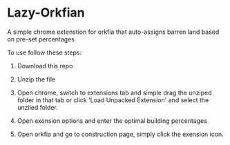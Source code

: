 # Lazy-Orkfian
A simple chrome extenstion for orkfia that auto-assigns barren land based on pre-set percentages

To use follow these steps:

1. Download this repo

2. Unzip the file

3. Open chrome, switch to extensions tab and simple drag the unziped folder in that tab 
or click 'Load Unpacked Extension' and select the unziled folder. 

4. Open exension options and enter the optimal building percentages

5. Open orkfia and go to construction page, simply click the exension icon.
